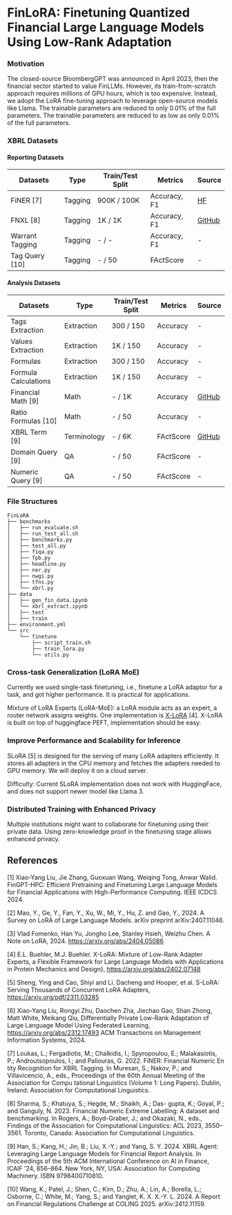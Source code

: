 # FinLoRA: Finetuning Quantized Financial Large Language Models Using Low-Rank Adaptation

### Motivation

The closed-source BloombergGPT was announced in April 2023, then the financial sector started to value FinLLMs. However,
its train-from-scratch approach requires millions of GPU hours, which is too expensive. Instead, we adopt the LoRA
fine-tuning approach to leverage open-source models like Llama. The trainable parameters are reduced to only 0.01% of
the full parameters. The trainable parameters are reduced to as low as only 0.01% of the full parameters.

### XBRL Datasets

#### Reporting Datasets

| Datasets        | Type    | Train/Test Split | Metrics      | Source                                                         |
|-----------------|---------|------------------|--------------|----------------------------------------------------------------|
| FiNER [7]       | Tagging | 900K / 100K      | Accuracy, F1 | [HF](https://huggingface.co/datasets/nlpaueb/finer-139?row=16) |
| FNXL [8]        | Tagging | 1K / 1K          | Accuracy, F1 | [GitHub](https://github.com/soummyaah/FNXL)                    |
| Warrant Tagging | Tagging | - / -            | Accuracy, F1 | -                                                              |
| Tag Query [10]  | Tagging | - / 50           | FActScore    | -                                                              |

#### Analysis Datasets

| Datasets             | Type        | Train/Test Split | Metrics   | Source                                                                                                                        |
|----------------------|-------------|------------------|-----------|-------------------------------------------------------------------------------------------------------------------------------|
| Tags Extraction      | Extraction  | 300 / 150        | Accuracy  | -                                                                                                                             |
| Values Extraction    | Extraction  | 1K / 150         | Accuracy  | -                                                                                                                             |
| Formulas             | Extraction  | 300 / 150        | Accuracy  | -                                                                                                                             |
| Formula Calculations | Extraction  | 1K / 150         | Accuracy  | -                                                                                                                             |
| Financial Math [9]   | Math        | - / 1K           | Accuracy  | [GitHub](https://github.com/KirkHan0920/XBRL-Agent/blob/main/Datasets/formulas_with_explanations_with_questions_with_gt.xlsx) |
| Ratio Formulas [10]  | Math        | - / 50           | Accuracy  | -                                                                                                                             |
| XBRL Term [9]        | Terminology | - / 6K           | FActScore | [GitHub](https://github.com/KirkHan0920/XBRL-Agent/blob/main/Datasets/XBRL%20Terminology.xlsx)                                |
| Domain Query [9]     | QA          | - / 50           | FActScore | -                                                                                                                             |
| Numeric Query [9]    | QA          | - / 50           | FActScore | -                                                                                                                             |

### File Structures

```
FinLoRA
├── benchmarks
│   ├── run_evaluate.sh
│   ├── run_test_all.sh
│   ├── benchmarks.py
│   ├── test_all.py
│   ├── fiqa.py
│   ├── fpb.py
│   ├── headline.py
│   ├── ner.py
│   ├── nwgi.py
│   ├── tfns.py
│   └── xbrl.py
├── data
│   ├── gen_fin_data.ipynb
│   └── xbrl_extract.ipynb
│   ├── test
│   ├── train
├── environment.yml
└── src
    └── finetune
        ├── script_train.sh
        ├── train_lora.py
        └── utils.py
```
### Cross-task Generalization (LoRA MoE)

Currently we used single-task finetuning, i.e., finetune a LoRA adaptor for a task, and got higher performance. It is
practical for applications.

Mixture of LoRA Experts (LoRA-MoE): a LoRA module acts as an expert, a router network assigns weights. One
implementation is [X-LoRA](https://arxiv.org/pdf/2402.07148) [4]. X-LoRA is built on top of huggingface PEFT,
implementation should be easy.

### Improve Performance and Scalability for Inference

SLoRA [5] is designed for the serving of many LoRA adapters efficiently. It stores all adapters in the CPU memory and
fetches the adapters needed to GPU memory. We will deploy it on a cloud server.

Difficulty: Current SLoRA implementation does not work with HuggingFace, and does not support newer model like Llama 3.

### Distributed Training with Enhanced Privacy

Multiple institutions might want to collaborate for finetuning using their private data. Using zero-knowledge proof in
the finetuning stage allows enhanced privacy.


[//]: # (Different user base, our model serve community, open-source well, we use finetuning)

[//]: # (assume large amount of user: )

[//]: # (e)

[//]: # (percentage)

[//]: # (compare results with icdcs)

## References

[1] Xiao-Yang Liu, Jie Zhang, Guoxuan Wang, Weiqing Tong, Anwar Walid. FinGPT-HPC: Efficient Pretraining and Finetuning
Large Language Models for Financial Applications with High-Performance Computing. IEEE ICDCS 2024.

[2] Mao, Y., Ge, Y., Fan, Y., Xu, W., Mi, Y., Hu, Z. and Gao, Y., 2024. A Survey on LoRA of Large Language Models. arXiv
preprint arXiv:2407.11046.

[3] Vlad Fomenko, Han Yu, Jongho Lee, Stanley Hsieh, Weizhu Chen. A Note on LoRA, 2024. https://arxiv.org/abs/2404.05086

[4] E.L. Buehler, M.J. Buehler. X-LoRA: Mixture of Low-Rank Adapter Experts, a Flexible Framework for Large Language
Models with Applications in Protein Mechanics and Design}, https://arxiv.org/abs/2402.07148

[5] Sheng, Ying and Cao, Shiyi and Li. Dacheng and Hooper, et al. S-LoRA: Serving Thousands of Concurrent LoRA
Adapters, https://arxiv.org/pdf/2311.03285

[6] Xiao-Yang Liu, Rongyi Zhu, Daochen Zha, Jiechao Gao, Shan Zhong, Matt White, Meikang Qiu,
Differentially Private Low-Rank Adaptation of Large Language Model Using Federated
Learning, https://arxiv.org/abs/2312.17493 ACM Transactions on Management Information Systems, 2024.

[7] Loukas, L.; Fergadiotis, M.; Chalkidis, I.; Spyropoulou, E.; Malakasiotis, P.; Androutsopoulos, I.;
and Paliouras, G. 2022. FiNER: Financial Numeric En
tity Recognition for XBRL Tagging. In Muresan, S.;
Nakov, P.; and Villavicencio, A., eds., Proceedings of
the 60th Annual Meeting of the Association for Compu
tational Linguistics (Volume 1: Long Papers). Dublin,
Ireland: Association for Computational Linguistics.

[8] Sharma, S.; Khatuya, S.; Hegde, M.; Shaikh, A.; Das-
gupta, K.; Goyal, P.; and Ganguly, N. 2023. Financial Numeric Extreme Labelling: A dataset and benchmarking. In Rogers,
A.; Boyd-Graber, J.; and Okazaki,
N., eds., Findings of the Association for Computational
Linguistics: ACL 2023, 3550–3561. Toronto, Canada:
Association for Computational Linguistics.

[9] Han, S.; Kang, H.; Jin, B.; Liu, X.-Y.; and Yang,
S. Y. 2024. XBRL Agent: Leveraging Large Language Models for Financial Report Analysis. In Proceedings of the 5th ACM
International Conference on
AI in Finance, ICAIF ’24, 856–864. New York, NY, USA: Association for Computing Machinery. ISBN
9798400710810.

[10] Wang, K.; Patel, J.; Shen, C.; Kim, D.; Zhu, A.; Lin,
A.; Borella, L.; Osborne, C.; White, M.; Yang, S.;
and Yanglet, K. X. X.-Y. L. 2024. A Report on
Financial Regulations Challenge at COLING 2025.
arXiv:2412.11159.
